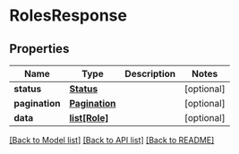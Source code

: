 # RolesResponse

## Properties
Name | Type | Description | Notes
------------ | ------------- | ------------- | -------------
**status** | [**Status**](Status.md) |  | [optional] 
**pagination** | [**Pagination**](Pagination.md) |  | [optional] 
**data** | [**list[Role]**](Role.md) |  | [optional] 

[[Back to Model list]](../README.md#documentation-for-models) [[Back to API list]](../README.md#documentation-for-api-endpoints) [[Back to README]](../README.md)


